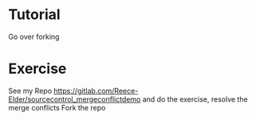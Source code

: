 # Tutorial

Go over forking

# Exercise
See my Repo https://gitlab.com/Reece-Elder/sourcecontrol_mergeconflictdemo and do the exercise, resolve the merge conflicts
Fork the repo